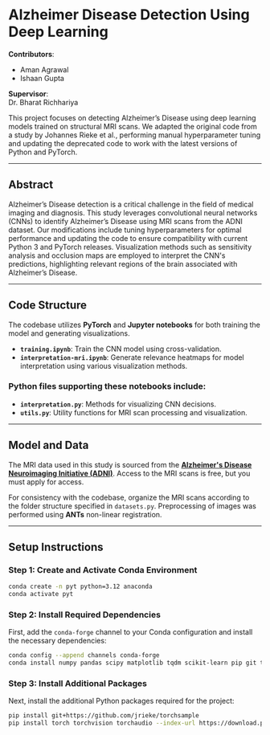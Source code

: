 # Alzheimer Disease Detection Using Deep Learning

**Contributors**:  
- Aman Agrawal  
- Ishaan Gupta

**Supervisor**:  
Dr. Bharat Richhariya

This project focuses on detecting Alzheimer’s Disease using deep learning models trained on structural MRI scans. We adapted the original code from a study by Johannes Rieke et al., performing manual hyperparameter tuning and updating the deprecated code to work with the latest versions of Python and PyTorch. 

---

## Abstract

Alzheimer’s Disease detection is a critical challenge in the field of medical imaging and diagnosis. This study leverages convolutional neural networks (CNNs) to identify Alzheimer’s Disease using MRI scans from the ADNI dataset. Our modifications include tuning hyperparameters for optimal performance and updating the code to ensure compatibility with current Python 3 and PyTorch releases. Visualization methods such as sensitivity analysis and occlusion maps are employed to interpret the CNN's predictions, highlighting relevant regions of the brain associated with Alzheimer’s Disease.

---

## Code Structure

The codebase utilizes **PyTorch** and **Jupyter notebooks** for both training the model and generating visualizations.

- **`training.ipynb`**: Train the CNN model using cross-validation.
- **`interpretation-mri.ipynb`**: Generate relevance heatmaps for model interpretation using various visualization methods.

### Python files supporting these notebooks include:
- **`interpretation.py`**: Methods for visualizing CNN decisions.
- **`utils.py`**: Utility functions for MRI scan processing and visualization.

---

## Model and Data

The MRI data used in this study is sourced from the **[Alzheimer's Disease Neuroimaging Initiative (ADNI)](http://adni.loni.usc.edu/)**. Access to the MRI scans is free, but you must apply for access.

For consistency with the codebase, organize the MRI scans according to the folder structure specified in `datasets.py`. Preprocessing of images was performed using **ANTs** non-linear registration.

---

## Setup Instructions

### Step 1: Create and Activate Conda Environment

```bash
conda create -n pyt python=3.12 anaconda
conda activate pyt
```
### Step 2: Install Required Dependencies

First, add the `conda-forge` channel to your Conda configuration and install the necessary dependencies:

```bash
conda config --append channels conda-forge
conda install numpy pandas scipy matplotlib tqdm scikit-learn pip git torchvision nibabel tabulate torchmetrics ipywidgets
```
### Step 3: Install Additional Packages

Next, install the additional Python packages required for the project:

```bash
pip install git+https://github.com/jrieke/torchsample
pip install torch torchvision torchaudio --index-url https://download.pytorch.org/whl/cu121
```
